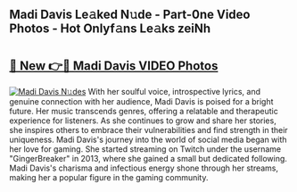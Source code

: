 ## Madi Davis Le𝚊ked N𝚞de - Part-0ne Video Photos - Hot Onlyf𝚊ns Le𝚊ks zeiNh

# <h2><a href="http://ab53654.deff.icu/?id=Madi+Davis">🔗 New 👉🔴 Madi Davis VIDEO Photos</a></h2>

[![Madi Davis N𝚞des](https://i.imgur.com/rIISA9y.gif)](http://ab53654.deff.icu/?id=Madi+Davis)
With her soulful voice, introspective lyrics, and genuine connection with her audience, Madi Davis is poised for a bright future. Her music transcends genres, offering a relatable and therapeutic experience for listeners. As she continues to grow and share her stories, she inspires others to embrace their vulnerabilities and find strength in their uniqueness. Madi Davis's journey into the world of social media began with her love for gaming. She started streaming on Twitch under the username "GingerBreaker" in 2013, where she gained a small but dedicated following. Madi Davis's charisma and infectious energy shone through her streams, making her a popular figure in the gaming community.
